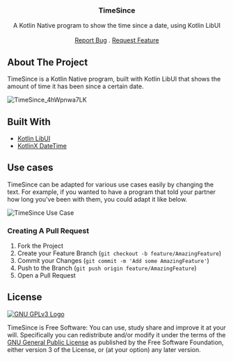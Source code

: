 <p align="center">
  <h3 align="center">TimeSince</h3>
<p align="center">
    A Kotlin Native program to show the time since a date, using Kotlin LibUI
    <br/>
    <br/>
    <a href="https://github.com/BanDev/HashHash/issues">Report Bug</a>
    .
    <a href="https://github.com/BanDev/HashHash/issues">Request Feature</a>
</p>

## About The Project

TimeSince is a Kotlin Native program, built with Kotlin LibUI that shows the amount of time it has been since a certain date.

![TimeSince_4hWpnwa7LK](https://user-images.githubusercontent.com/74878137/163416829-a845e284-21fe-44ce-95c7-e310355d352e.gif)

## Built With

- [Kotlin LibUI](https://github.com/msink/kotlin-libui)
- [KotlinX DateTime](https://github.com/Kotlin/kotlinx-datetime)

## Use cases

TimeSince can be adapted for various use cases easily by changing the text. For example, if you wanted to have a program that told your partner how long you've been with them, you could adapt it like below.

![TimeSince Use Case](https://user-images.githubusercontent.com/74878137/163418392-a1fd9256-f40d-4dd1-8e02-9b1dad0cca97.gif)

### Creating A Pull Request

1. Fork the Project
2. Create your Feature Branch (`git checkout -b feature/AmazingFeature`)
3. Commit your Changes (`git commit -m 'Add some AmazingFeature'`)
4. Push to the Branch (`git push origin feature/AmazingFeature`)
5. Open a Pull Request

## License

[![GNU GPLv3 Logo](https://www.gnu.org/graphics/gplv3-127x51.png)](http://www.gnu.org/licenses/gpl-3.0.en.html)

TimeSince is Free Software: You can use, study share and improve it at your will. Specifically you can redistribute and/or modify it under the terms of the [GNU General Public License](http://www.gnu.org/licenses/gpl-3.0.en.html) as published by the Free Software Foundation, either version 3 of the License, or (at your option) any later version.
